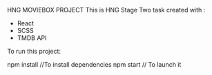 HNG MOVIEBOX PROJECT
This is HNG Stage Two task created with :

- React
- SCSS
- TMDB API

To run this project:



npm install //To install dependencies
npm start // To launch it

